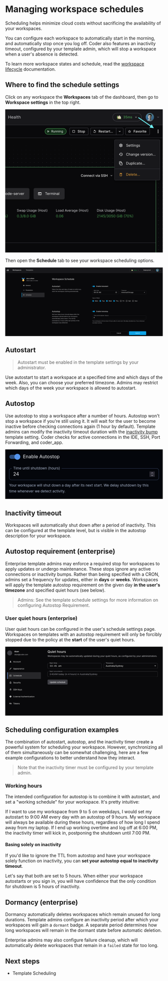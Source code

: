 # Managing workspace schedules

Scheduling helps minimize cloud costs without sacrificing the availability of
your workspaces.

You can configure each workspace to automatically start in the morning, and
automatically stop once you log off. Coder also features an inactivity timeout,
configured by your template admin, which will stop a workspace when a user's
absence is detected.

To learn more workspace states and schedule, read the
[workspace lifecycle](../admin/workspaces/lifecycle.md) documentation.

## Where to find the schedule settings

Click on any workspace the **Workspaces** tab of the dashboard, then go to
**Workspace settings** in the top right.

![Workspace settings location](../images/user-guides/workspace-settings-location.png)

Then open the **Schedule** tab to see your workspace scheduling options.

![Workspace schedule settings](../images/user-guides/schedule-settings-workspace.png)

## Autostart

> Autostart must be enabled in the template settings by your administrator.

Use autostart to start a workspace at a specified time and which days of the
week. Also, you can choose your preferred timezone. Admins may restrict which
days of the week your workspace is allowed to autostart.

## Autostop

Use autostop to stop a workspace after a number of hours. Autostop won't stop a
workspace if you're still using it. It will wait for the user to become inactive
before checking connections again (1 hour by default). Template admins can
modify the inactivity timeout duration with the
[inactivity bump](#inactivity-timeout) template setting. Coder checks for active
connections in the IDE, SSH, Port Forwarding, and coder_app.

![Autostop UI](../images/autostop.png)

## Inactivity timeout

Workspaces will automatically shut down after a period of inactivity. This can
be configured at the template level, but is visible in the autostop description
for your workspace.

## Autostop requirement (enterprise)

Enterprise template admins may enforce a required stop for workspaces to apply
updates or undergo maintenance. These stops ignore any active connections or
inactivity bumps. Rather than being specified with a CRON, admins set a
frequency for updates, either in **days** or **weeks**. Workspaces will apply
the template autostop requirement on the given day **in the user's timezone**
and specified quiet hours (see below).

> Admins: See the template schedule settings for more information on configuring
> Autostop Requirement.

### User quiet hours (enterprise)

User quiet hours can be configured in the user's schedule settings page.
Workspaces on templates with an autostop requirement will only be forcibly
stopped due to the policy at the **start** of the user's quiet hours.

![User schedule settings](../images/admin/templates/schedule/user-quiet-hours.png)

## Scheduling configuration examples

The combination of autostart, autostop, and the inactivity timer create a
powerful system for scheduling your workspace. However, synchronizing all of
them simultaneously can be somewhat challenging, here are a few example
configurations to better understand how they interact.

> Note that the inactivity timer must be configured by your template admin.

### Working hours

The intended configuration for autostop is to combine it with autostart, and set
a "working schedule" for your workspace. It's pretty intuitive:

If I want to use my workspace from 9 to 5 on weekdays, I would set my autostart
to 9:00 AM every day with an autostop of 9 hours. My workspace will always be
available during these hours, regardless of how long I spend away from my
laptop. If I end up working overtime and log off at 6:00 PM, the inactivity
timer will kick in, postponing the shutdown until 7:00 PM.

#### Basing solely on inactivity

If you'd like to ignore the TTL from autostop and have your workspace solely
function on inactivity, you can **set your autostop equal to inactivity
timeout**.

Let's say that both are set to 5 hours. When either your workspace autostarts or
you sign in, you will have confidence that the only condition for shutdown is 5
hours of inactivity.

## Dormancy (enterprise)

<!-- TODO: Admin links -->

Dormancy automatically deletes workspaces which remain unused for long
durations. Template admins configure an inactivity period after which your
workspaces will gain a `dormant` badge. A separate period determines how long
workspaces will remain in the dormant state before automatic deletion.

Enterprise admins may also configure failure cleanup, which will automatically
delete workspaces that remain in a `failed` state for too long.

## Next steps

<!-- TODO: Links -->

- Template Scheduling
